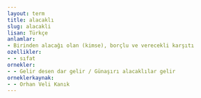 ```yaml
---
layout: term
title: alacaklı
slug: alacakli
lisan: Türkçe
anlamlar:
- Birinden alacağı olan (kimse), borçlu ve verecekli karşıtı
ozellikler:
- - sıfat
ornekler:
- - Gelir desen dar gelir / Günaşırı alacaklılar gelir
orneklerkaynak:
- - Orhan Veli Kanık
---
```

